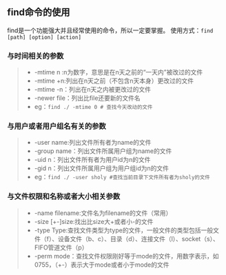 ## find命令的使用

find是一个功能强大并且经常使用的命令，所以一定要掌握。
使用方式：`find [path] [option] [action]`

### 与时间相关的参数

> - -mtime n :n为数字，意思是在n天之前的“一天内”被改过的文件
> - -mtime +n:列出在n天之前（不包含n天本身）更改过的文件
> - -mtime -n：列出在n天之内被更改过的文件
> - -newer file：列出比file还要新的文件名 
> - eg：`find ./ -mtime 0 # 查找今天改动的文件`

### 与用户或者用户组名有关的参数

> - -user name:列出文件所有者为name的文件
> - -group name：列出文件所属用户组为name的文件
> - -uid n：列出文件所有者为用户id为n的文件
> - -gid n：列出文件所属用户组为用户组id为n的文件
> - eg：`find ./ -user sholy #查找当前目录下文件所有者为sholy的文件`

### 与文件权限和名称或者大小相关参数

> - -name filename:文件名为filename的文件（常用）
> - -size [+-]size:找出比size大+或者小-的文件
> - -type Type:查找文件类型为type的文件，一般文件的类型包括一般文件（f）、设备文件（b、c）、目录（d）、连接文件（l）、socket（s）、FIFO管道文件（p）
> - -perm mode：查找文件权限刚好等于mode的文件，用数字表示，如0755，（+-）表示大于mode或者小于mode的文件

